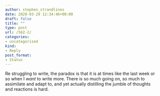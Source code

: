 ```yaml
---
author: stephen_strandlines
date: 2020-03-29 12:34:46+00:00
draft: false
title: ""
type: post
url: /562-2/
categories:
- uncategorised
kind:
- Reply
post_format:
- Status
---
```


Re struggling to write, the paradox is that it is at times like the last week or so when I _want_ to write more. There is so much going on, so much to assimilate and adapt to, and yet actually distilling the jumble of thoughts and reactions is hard.
